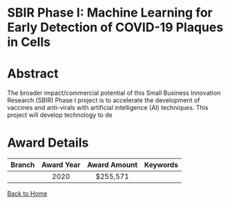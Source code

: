 
SBIR Phase I: Machine Learning for Early Detection of COVID-19 Plaques in Cells
===============================================================================

# Abstract


The broader impact/commercial potential of this Small Business Innovation Research (SBIR) Phase I project is to accelerate the development of vaccines and anti-virals with artificial intelligence (AI) techniques. This project will develop technology to de  

# Award Details

|Branch|Award Year|Award Amount|Keywords|
| :---: | :---: | :---: | :---: |
||2020|$255,571||
  
  


[Back to Home](https://github.com/chrischow/dod_sbir_awards#663)